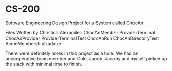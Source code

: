 # CS-200
Software Engineering Design Project for a System called ChocAn

Files Written by Christina Alexander:
ChocAnMember
ProviderTerminal
ChocAnProvider
ProviderTerminalTest
ChocAnRun
ChocAnDirectoryTest
AcmeMembershipUpdater


There were definitely holes in this project as a hole. We had an uncooperative team member and Cole, Jacob, Jacoby and myself picked up the slack with minimal time to finish.
